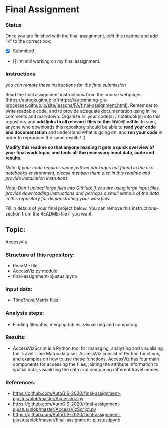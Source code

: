 # Final Assignment

### Status

Once you are finished with the final assignment, edit this readme and add "x" to the correct box:

* [x] Submitted

* [] I'm still working on my final assignment. 


### Instructions

*you can remote these instructions for the final submission*

Read the final assignment instructions from the course webpages [https://autogis.github.io](https://automating-gis-processes.github.io/site/lessons/FA/final-assignment.html). Remember to write readable code, and to provide adequate documentation using inline comments and markdown. Organize all your code(s) / notebook(s) into this repository and **add links to all relevant files to this `README.md`file**. In sum, anyone who downloads this repository should be able to **read your code and documentation** and understand what is going on, and **run your code** in order to reproduce the same results! :) 

**Modify this readme so that anyone reading it gets a quick overview of your final work topic, and finds all the necessary input data, code and results.** 

*Note: If your code requires some python packages not found in the csc notebooks environment, please mention them also in this readme and provide installation instrutions.*

*Note: Don't upload large files into GitHub! If you are using large input files, provide downloading instructions and perhaps a small sample of the data in this repository for demonstrating your workflow.*

Fill in details of your final project below. You can remove this instructions-section from the README-file if you want.

## Topic:
AccessViz

### Structure of this repository:
- ReadMe file
- AccessViz.py module
- final-assignment-pjustus.ipynb 
### Input data:
- TimeTravelMatrix files
### Analysis steps:
- Finding filepaths, merging tables, visualizing and comparing
### Results:
- AccessVizScript is a Python tool for managing, analyzing and visualizing the Travel Time Matrix data set. AccessViz consist of Python functions, and examples on how to use these functions. AccessViz has four main components for accessing the files, joining the attribute information to spatial data, visualizing the data and comparing different travel modes

### References:
- https://github.com/AutoGIS-2020/final-assignment-pjustus/blob/master/AccessViz.py
- https://github.com/AutoGIS-2020/final-assignment-pjustus/blob/master/AccessVizScript.py
- https://github.com/AutoGIS-2020/final-assignment-pjustus/blob/master/final-assignment-pjustus.ipynb


